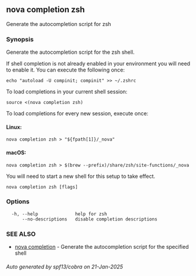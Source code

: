 ## nova completion zsh

Generate the autocompletion script for zsh

### Synopsis

Generate the autocompletion script for the zsh shell.

If shell completion is not already enabled in your environment you will need
to enable it.  You can execute the following once:

	echo "autoload -U compinit; compinit" >> ~/.zshrc

To load completions in your current shell session:

	source <(nova completion zsh)

To load completions for every new session, execute once:

#### Linux:

	nova completion zsh > "${fpath[1]}/_nova"

#### macOS:

	nova completion zsh > $(brew --prefix)/share/zsh/site-functions/_nova

You will need to start a new shell for this setup to take effect.


```
nova completion zsh [flags]
```

### Options

```
  -h, --help              help for zsh
      --no-descriptions   disable completion descriptions
```

### SEE ALSO

* [nova completion](nova_completion.md)	 - Generate the autocompletion script for the specified shell

###### Auto generated by spf13/cobra on 21-Jan-2025
